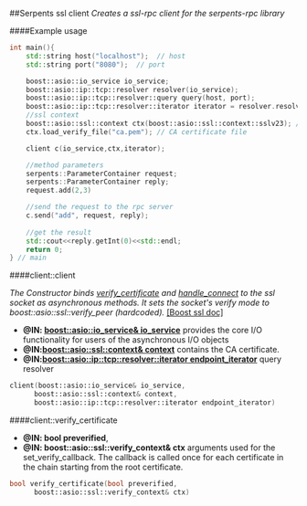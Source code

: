 
##Serpents ssl client
_Creates a ssl-rpc client for the serpents-rpc library_

####Example usage
~~~cpp
int main(){
	std::string host("localhost");  // host
	std::string port("8080");  // port

	boost::asio::io_service io_service;
	boost::asio::ip::tcp::resolver resolver(io_service);
	boost::asio::ip::tcp::resolver::query query(host, port);
	boost::asio::ip::tcp::resolver::iterator iterator = resolver.resolve(query);
	//ssl context 
	boost::asio::ssl::context ctx(boost::asio::ssl::context::sslv23); // the server/client accepts sslv23 or higher to begin the secure connection
    ctx.load_verify_file("ca.pem"); // CA certificate file

	client c(io_service,ctx,iterator);

	//method parameters
	serpents::ParameterContainer request;
	serpents::ParameterContainer reply;
	request.add(2,3)

	//send the request to the rpc server
	c.send("add", request, reply);
	
	//get the result
	std::cout<<reply.getInt(0)<<std::endl;
	return 0;
} // main
~~~
####client::client

_The Constructor binds [verify_certificate][l1] and [handle_connect][l2] to the ssl socket as asynchronous methods.
It sets the socket's verify mode to boost::asio::ssl::verify_peer (hardcoded)._
[[Boost ssl doc]](http://www.boost.org/doc/libs/1_56_0/doc/html/boost_asio/overview/ssl.html)

* **@IN: [boost::asio::io_service& io_service](http://www.boost.org/doc/libs/1_56_0/doc/html/boost_asio/reference/io_service.html)** 
provides the core I/O functionality for users of the asynchronous I/O objects
* **@IN:[boost::asio::ssl::context& context](http://www.boost.org/doc/libs/1_56_0/doc/html/boost_asio/reference/ssl__context.html)** 
contains the CA certificate. 
* **@IN:[boost::asio::ip::tcp::resolver::iterator endpoint_iterator](http://www.boost.org/doc/libs/1_56_0/doc/html/boost_asio/reference/ip__basic_resolver/iterator.html)** query resolver 


~~~cpp
client(boost::asio::io_service& io_service,
      boost::asio::ssl::context& context,
      boost::asio::ip::tcp::resolver::iterator endpoint_iterator)
~~~

####client::verify_certificate
* **@IN: bool preverified**,
* **@IN: boost::asio::ssl::verify_context& ctx**
 arguments used for the set_verify_callback. The callback is called once for each certificate in the chain starting from the root certificate. 
~~~cpp
bool verify_certificate(bool preverified,
      boost::asio::ssl::verify_context& ctx)
~~~
[l1]:#client::verify_certificate
[l2]:#client::handle_connect
